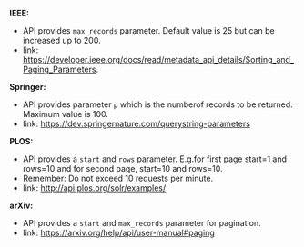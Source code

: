 __IEEE:__

- API provides `max_records` parameter. Default value is 25 but can be increased up to 200.
- link: https://developer.ieee.org/docs/read/metadata_api_details/Sorting_and_Paging_Parameters.

__Springer:__

- API provides parameter `p` which is the numberof records to be returned. Maximum value is 100.
- link: https://dev.springernature.com/querystring-parameters

__PLOS:__

- API provides a `start` and `rows` parameter. E.g.for first page start=1 and rows=10 and for second page, start=10 and rows=10.
- Remember: Do not exceed 10 requests per minute.
- link: http://api.plos.org/solr/examples/

__arXiv:__

- API provides a `start` and `max_records` parameter for pagination.
- link: https://arxiv.org/help/api/user-manual#paging
